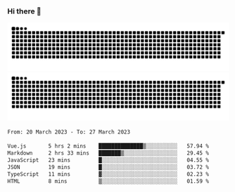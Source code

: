 ### Hi there 👋

![GitHub Snake Light](https://raw.githubusercontent.com/jichangee/jichangee/output/github-snake.svg#gh-light-mode-only)
![GitHub Snake dark](https://raw.githubusercontent.com/jichangee/jichangee/output/github-snake-dark.svg#gh-dark-mode-only)

<!--START_SECTION:waka-->

```text
From: 20 March 2023 - To: 27 March 2023

Vue.js       5 hrs 2 mins    ██████████████▒░░░░░░░░░░   57.94 %
Markdown     2 hrs 33 mins   ███████▒░░░░░░░░░░░░░░░░░   29.45 %
JavaScript   23 mins         █░░░░░░░░░░░░░░░░░░░░░░░░   04.55 %
JSON         19 mins         █░░░░░░░░░░░░░░░░░░░░░░░░   03.72 %
TypeScript   11 mins         ▓░░░░░░░░░░░░░░░░░░░░░░░░   02.23 %
HTML         8 mins          ▒░░░░░░░░░░░░░░░░░░░░░░░░   01.59 %
```

<!--END_SECTION:waka-->

<!--
![GitHub Snake Light](github-snake.svg#gh-light-mode-only)
![GitHub Snake dark](github-snake-dark.svg#gh-dark-mode-only)
-->

<!--
**jichangee/jichangee** is a ✨ _special_ ✨ repository because its `README.md` (this file) appears on your GitHub profile.

Here are some ideas to get you started:

- 🔭 I’m currently working on ...
- 🌱 I’m currently learning ...
- 👯 I’m looking to collaborate on ...
- 🤔 I’m looking for help with ...
- 💬 Ask me about ...
- 📫 How to reach me: ...
- 😄 Pronouns: ...
- ⚡ Fun fact: ...
-->
